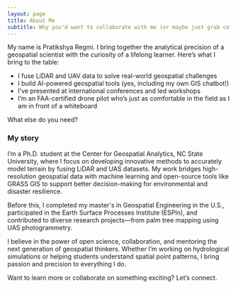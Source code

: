 ```yaml
---
layout: page
title: About Me
subtitle: Why you'd want to collaborate with me (or maybe just grab coffee and talk geospatial AI)
---
```


My name is Pratikshya Regmi. I bring together the analytical precision of a geospatial scientist with the curiosity of a lifelong learner. Here’s what I bring to the table:

- I fuse LiDAR and UAV data to solve real-world geospatial challenges  
- I build AI-powered geospatial tools (yes, including my own GIS chatbot!)  
- I’ve presented at international conferences and led workshops  
- I’m an FAA-certified drone pilot who’s just as comfortable in the field as I am in front of a whiteboard

What else do you need?

### My story

I’m a Ph.D. student at the Center for Geospatial Analytics, NC State University, where I focus on developing innovative methods to accurately model terrain by fusing LiDAR and UAS datasets. My work bridges high-resolution geospatial data with machine learning and open-source tools like GRASS GIS to support better decision-making for environmental and disaster resilience.

Before this, I completed my master's in Geospatial Engineering in the U.S., participated in the Earth Surface Processes Institute (ESPIn), and contributed to diverse research projects—from palm tree mapping using UAS photogrammetry.

I believe in the power of open science, collaboration, and mentoring the next generation of geospatial thinkers. Whether I’m working on hydrological simulations or helping students understand spatial point patterns, I bring passion and precision to everything I do.

Want to learn more or collaborate on something exciting? Let’s connect.


